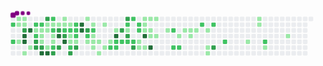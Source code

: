 # <svg viewBox="-16 -32 880 192" width="880" height="192" xmlns="http://www.w3.org/2000/svg"><desc>Generated with https://github.com/Platane/snk</desc><style>@keyframes c0{61.21%{fill:var(--c2)}61.23%,to{fill:var(--ce)}}@keyframes c1{60.66%{fill:var(--c2)}60.68%,to{fill:var(--ce)}}@keyframes c2{.36%{fill:var(--c1)}.38%,to{fill:var(--ce)}}@keyframes c3{.92%{fill:var(--c1)}.94%,to{fill:var(--ce)}}@keyframes c4{1.47%{fill:var(--c1)}1.49%,to{fill:var(--ce)}}@keyframes c5{.55%{fill:var(--c1)}.57%,to{fill:var(--ce)}}@keyframes c6{.73%{fill:var(--c1)}.75%,to{fill:var(--ce)}}@keyframes c7{84.03%{fill:var(--c3)}84.05%,to{fill:var(--ce)}}@keyframes c8{98.32%{fill:var(--c4)}98.34%,to{fill:var(--ce)}}@keyframes c9{98.13%{fill:var(--c4)}98.15%,to{fill:var(--ce)}}@keyframes ca{2.4%{fill:var(--c1)}2.42%,to{fill:var(--ce)}}@keyframes cb{98.69%{fill:var(--c4)}98.71%,to{fill:var(--ce)}}@keyframes cc{2.03%{fill:var(--c1)}2.05%,to{fill:var(--ce)}}@keyframes cd{44.89%{fill:var(--c2)}44.91%,to{fill:var(--ce)}}@keyframes ce{44.7%{fill:var(--c1)}44.72%,to{fill:var(--ce)}}@keyframes cf{59.36%{fill:var(--c2)}59.38%,to{fill:var(--ce)}}@keyframes cg{85.89%{fill:var(--c3)}85.91%,to{fill:var(--ce)}}@keyframes ch{85.33%{fill:var(--c3)}85.35%,to{fill:var(--ce)}}@keyframes ci{58.8%{fill:var(--c2)}58.82%,to{fill:var(--ce)}}@keyframes cj{10.38%{fill:var(--c1)}10.4%,to{fill:var(--ce)}}@keyframes ck{10.57%{fill:var(--c1)}10.59%,to{fill:var(--ce)}}@keyframes cl{11.49%{fill:var(--c1)}11.51%,to{fill:var(--ce)}}@keyframes cm{85.52%{fill:var(--c3)}85.54%,to{fill:var(--ce)}}@keyframes cn{97.21%{fill:var(--c4)}97.23%,to{fill:var(--ce)}}@keyframes co{82.92%{fill:var(--c3)}82.94%,to{fill:var(--ce)}}@keyframes cp{10.01%{fill:var(--c1)}10.03%,to{fill:var(--ce)}}@keyframes cq{10.19%{fill:var(--c1)}10.21%,to{fill:var(--ce)}}@keyframes cr{43.4%{fill:var(--c1)}43.42%,to{fill:var(--ce)}}@keyframes cs{97.02%{fill:var(--c4)}97.04%,to{fill:var(--ce)}}@keyframes ct{57.87%{fill:var(--c2)}57.89%,to{fill:var(--ce)}}@keyframes cu{9.82%{fill:var(--c1)}9.84%,to{fill:var(--ce)}}@keyframes cv{58.25%{fill:var(--c2)}58.27%,to{fill:var(--ce)}}@keyframes cw{10.94%{fill:var(--c1)}10.96%,to{fill:var(--ce)}}@keyframes cx{11.12%{fill:var(--c1)}11.14%,to{fill:var(--ce)}}@keyframes cy{43.59%{fill:var(--c2)}43.61%,to{fill:var(--ce)}}@keyframes cz{87.19%{fill:var(--c3)}87.21%,to{fill:var(--ce)}}@keyframes c10{9.64%{fill:var(--c1)}9.66%,to{fill:var(--ce)}}@keyframes c11{82.18%{fill:var(--c3)}82.2%,to{fill:var(--ce)}}@keyframes c12{89.41%{fill:var(--c4)}89.43%,to{fill:var(--ce)}}@keyframes c13{86.82%{fill:var(--c3)}86.84%,to{fill:var(--ce)}}@keyframes c14{8.52%{fill:var(--c1)}8.54%,to{fill:var(--ce)}}@keyframes c15{8.71%{fill:var(--c1)}8.73%,to{fill:var(--ce)}}@keyframes c16{57.13%{fill:var(--c2)}57.15%,to{fill:var(--ce)}}@keyframes c17{81.81%{fill:var(--c3)}81.83%,to{fill:var(--ce)}}@keyframes c18{89.04%{fill:var(--c4)}89.06%,to{fill:var(--ce)}}@keyframes c19{8.9%{fill:var(--c1)}8.92%,to{fill:var(--ce)}}@keyframes c1a{56.95%{fill:var(--c2)}56.97%,to{fill:var(--ce)}}@keyframes c1b{38.95%{fill:var(--c1)}38.97%,to{fill:var(--ce)}}@keyframes c1c{38.77%{fill:var(--c1)}38.79%,to{fill:var(--ce)}}@keyframes c1d{63.81%{fill:var(--c2)}63.83%,to{fill:var(--ce)}}@keyframes c1e{88.49%{fill:var(--c3)}88.51%,to{fill:var(--ce)}}@keyframes c1f{56.58%{fill:var(--c2)}56.6%,to{fill:var(--ce)}}@keyframes c1g{56.39%{fill:var(--c2)}56.41%,to{fill:var(--ce)}}@keyframes c1h{39.14%{fill:var(--c2)}39.16%,to{fill:var(--ce)}}@keyframes c1i{38.58%{fill:var(--c1)}38.6%,to{fill:var(--ce)}}@keyframes c1j{88.12%{fill:var(--c3)}88.14%,to{fill:var(--ce)}}@keyframes c1k{90.53%{fill:var(--c4)}90.55%,to{fill:var(--ce)}}@keyframes c1l{90.34%{fill:var(--c4)}90.36%,to{fill:var(--ce)}}@keyframes c1m{7.78%{fill:var(--c1)}7.8%,to{fill:var(--ce)}}@keyframes c1n{80.88%{fill:var(--c3)}80.9%,to{fill:var(--ce)}}@keyframes c1o{55.83%{fill:var(--c2)}55.85%,to{fill:var(--ce)}}@keyframes c1p{15.95%{fill:var(--c1)}15.97%,to{fill:var(--ce)}}@keyframes c1q{7.41%{fill:var(--c1)}7.43%,to{fill:var(--ce)}}@keyframes c1r{55.46%{fill:var(--c2)}55.48%,to{fill:var(--ce)}}@keyframes c1s{14.83%{fill:var(--c1)}14.85%,to{fill:var(--ce)}}@keyframes c1t{15.02%{fill:var(--c1)}15.04%,to{fill:var(--ce)}}@keyframes c1u{15.57%{fill:var(--c1)}15.59%,to{fill:var(--ce)}}@keyframes c1v{15.2%{fill:var(--c1)}15.22%,to{fill:var(--ce)}}@keyframes c1w{5.18%{fill:var(--c1)}5.2%,to{fill:var(--ce)}}@keyframes c1x{7.04%{fill:var(--c1)}7.06%,to{fill:var(--ce)}}@keyframes c1y{5.56%{fill:var(--c1)}5.58%,to{fill:var(--ce)}}@keyframes c1z{5.93%{fill:var(--c1)}5.95%,to{fill:var(--ce)}}@keyframes c20{54.35%{fill:var(--c2)}54.37%,to{fill:var(--ce)}}@keyframes c21{6.48%{fill:var(--c1)}6.5%,to{fill:var(--ce)}}@keyframes c22{92.01%{fill:var(--c4)}92.03%,to{fill:var(--ce)}}@keyframes c23{53.98%{fill:var(--c2)}54%,to{fill:var(--ce)}}@keyframes c24{54.16%{fill:var(--c2)}54.18%,to{fill:var(--ce)}}@keyframes c25{78.65%{fill:var(--c3)}78.67%,to{fill:var(--ce)}}@keyframes c26{53.79%{fill:var(--c2)}53.81%,to{fill:var(--ce)}}@keyframes c27{79.21%{fill:var(--c3)}79.23%,to{fill:var(--ce)}}@keyframes c28{51.2%{fill:var(--c2)}51.22%,to{fill:var(--ce)}}@keyframes c29{51.01%{fill:var(--c1)}51.03%,to{fill:var(--ce)}}@keyframes c2a{78.28%{fill:var(--c3)}78.3%,to{fill:var(--ce)}}@keyframes c2b{53.61%{fill:var(--c2)}53.63%,to{fill:var(--ce)}}@keyframes c2c{52.31%{fill:var(--c2)}52.33%,to{fill:var(--ce)}}@keyframes c2d{53.42%{fill:var(--c2)}53.44%,to{fill:var(--ce)}}@keyframes c2e{77.73%{fill:var(--c3)}77.75%,to{fill:var(--ce)}}@keyframes c2f{51.57%{fill:var(--c2)}51.59%,to{fill:var(--ce)}}@keyframes c2g{51.75%{fill:var(--c2)}51.77%,to{fill:var(--ce)}}@keyframes c2h{18.73%{fill:var(--c1)}18.75%,to{fill:var(--ce)}}@keyframes c2i{18.17%{fill:var(--c1)}18.19%,to{fill:var(--ce)}}@keyframes c2j{20.77%{fill:var(--c1)}20.79%,to{fill:var(--ce)}}@keyframes c2k{20.58%{fill:var(--c1)}20.6%,to{fill:var(--ce)}}@keyframes c2l{20.4%{fill:var(--c1)}20.42%,to{fill:var(--ce)}}@keyframes c2m{92.94%{fill:var(--c4)}92.96%,to{fill:var(--ce)}}@keyframes c2n{18.36%{fill:var(--c1)}18.38%,to{fill:var(--ce)}}@keyframes c2o{20.95%{fill:var(--c1)}20.97%,to{fill:var(--ce)}}@keyframes c2p{20.21%{fill:var(--c1)}20.23%,to{fill:var(--ce)}}@keyframes c2q{19.66%{fill:var(--c1)}19.68%,to{fill:var(--ce)}}@keyframes c2r{93.5%{fill:var(--c4)}93.52%,to{fill:var(--ce)}}@keyframes c2s{21.14%{fill:var(--c1)}21.16%,to{fill:var(--ce)}}@keyframes c2t{19.84%{fill:var(--c1)}19.86%,to{fill:var(--ce)}}@keyframes c2u{21.88%{fill:var(--c1)}21.9%,to{fill:var(--ce)}}@keyframes c2v{69.19%{fill:var(--c2)}69.21%,to{fill:var(--ce)}}@keyframes c2w{68.26%{fill:var(--c2)}68.28%,to{fill:var(--ce)}}@keyframes c2x{22.44%{fill:var(--c1)}22.46%,to{fill:var(--ce)}}@keyframes c2y{68.45%{fill:var(--c2)}68.47%,to{fill:var(--ce)}}@keyframes c2z{25.78%{fill:var(--c1)}25.8%,to{fill:var(--ce)}}@keyframes c30{23%{fill:var(--c1)}23.02%,to{fill:var(--ce)}}@keyframes c31{22.81%{fill:var(--c1)}22.83%,to{fill:var(--ce)}}@keyframes c32{23.18%{fill:var(--c1)}23.2%,to{fill:var(--ce)}}@keyframes c33{70.31%{fill:var(--c2)}70.33%,to{fill:var(--ce)}}@keyframes c34{23.55%{fill:var(--c1)}23.57%,to{fill:var(--ce)}}@keyframes c35{24.11%{fill:var(--c1)}24.13%,to{fill:var(--ce)}}@keyframes c36{24.29%{fill:var(--c1)}24.31%,to{fill:var(--ce)}}@keyframes c37{70.68%{fill:var(--c2)}70.7%,to{fill:var(--ce)}}@keyframes c38{74.76%{fill:var(--c3)}74.78%,to{fill:var(--ce)}}@keyframes c39{71.6%{fill:var(--c2)}71.62%,to{fill:var(--ce)}}@keyframes c3a{28.19%{fill:var(--c1)}28.21%,to{fill:var(--ce)}}@keyframes c3b{31.53%{fill:var(--c1)}31.55%,to{fill:var(--ce)}}@keyframes c3c{31.34%{fill:var(--c1)}31.36%,to{fill:var(--ce)}}@keyframes c3d{72.9%{fill:var(--c2)}72.92%,to{fill:var(--ce)}}@keyframes c3e{28.93%{fill:var(--c1)}28.95%,to{fill:var(--ce)}}@keyframes c3f{30.05%{fill:var(--c1)}30.07%,to{fill:var(--ce)}}@keyframes u0{.36%{transform:scale(0,1)}.38%,.55%{transform:scale(.02,1)}.57%,.73%{transform:scale(.03,1)}.75%,.92%{transform:scale(.05,1)}.94%,1.47%{transform:scale(.07,1)}1.49%,2.03%{transform:scale(.08,1)}2.05%,2.4%{transform:scale(.1,1)}2.42%,5.18%{transform:scale(.12,1)}5.2%,5.56%{transform:scale(.14,1)}5.58%,5.93%{transform:scale(.15,1)}5.95%,6.48%{transform:scale(.17,1)}6.5%,7.04%{transform:scale(.19,1)}7.06%,7.41%{transform:scale(.2,1)}7.43%,7.78%{transform:scale(.22,1)}7.8%,8.52%{transform:scale(.24,1)}8.54%,8.71%{transform:scale(.25,1)}8.73%,8.9%{transform:scale(.27,1)}8.92%,9.64%{transform:scale(.29,1)}9.66%,9.82%{transform:scale(.31,1)}10.01%,9.84%{transform:scale(.32,1)}10.03%,10.19%{transform:scale(.34,1)}10.21%,10.38%{transform:scale(.36,1)}10.4%,10.57%{transform:scale(.37,1)}10.59%,10.94%{transform:scale(.39,1)}10.96%,11.12%{transform:scale(.41,1)}11.14%,11.49%{transform:scale(.42,1)}11.51%,14.83%{transform:scale(.44,1)}14.85%,15.02%{transform:scale(.46,1)}15.04%,15.2%{transform:scale(.47,1)}15.22%,15.57%{transform:scale(.49,1)}15.59%,15.95%{transform:scale(.51,1)}15.97%,18.17%{transform:scale(.53,1)}18.19%,18.36%{transform:scale(.54,1)}18.38%,18.73%{transform:scale(.56,1)}18.75%,19.66%{transform:scale(.58,1)}19.68%,19.84%{transform:scale(.59,1)}19.86%,20.21%{transform:scale(.61,1)}20.23%,20.4%{transform:scale(.63,1)}20.42%,20.58%{transform:scale(.64,1)}20.6%,20.77%{transform:scale(.66,1)}20.79%,20.95%{transform:scale(.68,1)}20.97%,21.14%{transform:scale(.69,1)}21.16%,21.88%{transform:scale(.71,1)}21.9%,22.44%{transform:scale(.73,1)}22.46%,22.81%{transform:scale(.75,1)}22.83%,23%{transform:scale(.76,1)}23.02%,23.18%{transform:scale(.78,1)}23.2%,23.55%{transform:scale(.8,1)}23.57%,24.11%{transform:scale(.81,1)}24.13%,24.29%{transform:scale(.83,1)}24.31%,25.78%{transform:scale(.85,1)}25.8%,28.19%{transform:scale(.86,1)}28.21%,28.93%{transform:scale(.88,1)}28.95%,30.05%{transform:scale(.9,1)}30.07%,31.34%{transform:scale(.92,1)}31.36%,31.53%{transform:scale(.93,1)}31.55%,38.58%{transform:scale(.95,1)}38.6%,38.77%{transform:scale(.97,1)}38.79%,38.95%{transform:scale(.98,1)}38.97%,to{transform:scale(1,1)}}@keyframes u1{39.14%{transform:scale(0,1)}39.16%,to{transform:scale(1,1)}}@keyframes u2{43.4%{transform:scale(0,1)}43.42%,to{transform:scale(1,1)}}@keyframes u3{43.59%{transform:scale(0,1)}43.61%,to{transform:scale(1,1)}}@keyframes u4{44.7%{transform:scale(0,1)}44.72%,to{transform:scale(1,1)}}@keyframes u5{44.89%{transform:scale(0,1)}44.91%,to{transform:scale(1,1)}}@keyframes u6{51.01%{transform:scale(0,1)}51.03%,to{transform:scale(1,1)}}@keyframes u7{51.2%{transform:scale(0,1)}51.22%,51.57%{transform:scale(.03,1)}51.59%,51.75%{transform:scale(.07,1)}51.77%,52.31%{transform:scale(.1,1)}52.33%,53.42%{transform:scale(.13,1)}53.44%,53.61%{transform:scale(.17,1)}53.63%,53.79%{transform:scale(.2,1)}53.81%,53.98%{transform:scale(.23,1)}54%,54.16%{transform:scale(.27,1)}54.18%,54.35%{transform:scale(.3,1)}54.37%,55.46%{transform:scale(.33,1)}55.48%,55.83%{transform:scale(.37,1)}55.85%,56.39%{transform:scale(.4,1)}56.41%,56.58%{transform:scale(.43,1)}56.6%,56.95%{transform:scale(.47,1)}56.97%,57.13%{transform:scale(.5,1)}57.15%,57.87%{transform:scale(.53,1)}57.89%,58.25%{transform:scale(.57,1)}58.27%,58.8%{transform:scale(.6,1)}58.82%,59.36%{transform:scale(.63,1)}59.38%,60.66%{transform:scale(.67,1)}60.68%,61.21%{transform:scale(.7,1)}61.23%,63.81%{transform:scale(.73,1)}63.83%,68.26%{transform:scale(.77,1)}68.28%,68.45%{transform:scale(.8,1)}68.47%,69.19%{transform:scale(.83,1)}69.21%,70.31%{transform:scale(.87,1)}70.33%,70.68%{transform:scale(.9,1)}70.7%,71.6%{transform:scale(.93,1)}71.62%,72.9%{transform:scale(.97,1)}72.92%,to{transform:scale(1,1)}}@keyframes u8{74.76%{transform:scale(0,1)}74.78%,77.73%{transform:scale(.06,1)}77.75%,78.28%{transform:scale(.12,1)}78.3%,78.65%{transform:scale(.18,1)}78.67%,79.21%{transform:scale(.24,1)}79.23%,80.88%{transform:scale(.29,1)}80.9%,81.81%{transform:scale(.35,1)}81.83%,82.18%{transform:scale(.41,1)}82.2%,82.92%{transform:scale(.47,1)}82.94%,84.03%{transform:scale(.53,1)}84.05%,85.33%{transform:scale(.59,1)}85.35%,85.52%{transform:scale(.65,1)}85.54%,85.89%{transform:scale(.71,1)}85.91%,86.82%{transform:scale(.76,1)}86.84%,87.19%{transform:scale(.82,1)}87.21%,88.12%{transform:scale(.88,1)}88.14%,88.49%{transform:scale(.94,1)}88.51%,to{transform:scale(1,1)}}@keyframes u9{89.04%{transform:scale(0,1)}89.06%,89.41%{transform:scale(.08,1)}89.43%,90.34%{transform:scale(.17,1)}90.36%,90.53%{transform:scale(.25,1)}90.55%,92.01%{transform:scale(.33,1)}92.03%,92.94%{transform:scale(.42,1)}92.96%,93.5%{transform:scale(.5,1)}93.52%,97.02%{transform:scale(.58,1)}97.04%,97.21%{transform:scale(.67,1)}97.23%,98.13%{transform:scale(.75,1)}98.15%,98.32%{transform:scale(.83,1)}98.34%,98.69%{transform:scale(.92,1)}98.71%,to{transform:scale(1,1)}}@keyframes s0{0%,99.81%{transform:translate(0,-16px)}.19%{transform:translate(0,0)}.56%,83.67%{transform:translate(32px,0)}.74%{transform:translate(32px,16px)}.93%{transform:translate(16px,16px)}1.67%,60.3%,84.79%{transform:translate(16px,80px)}2.04%,59.93%{transform:translate(48px,80px)}2.23%{transform:translate(48px,96px)}2.41%{transform:translate(32px,96px)}2.6%{transform:translate(32px,112px)}5.01%{transform:translate(240px,112px)}5.19%{transform:translate(240px,96px)}16.88%,48.79%,5.38%{transform:translate(256px,96px)}5.75%{transform:translate(256px,64px)}37.48%,5.94%{transform:translate(272px,64px)}37.11%,54.92%,6.31%{transform:translate(272px,32px)}36.92%,6.49%{transform:translate(288px,32px)}36.73%,6.68%,91.65%{transform:translate(288px,16px)}40.82%,7.42%{transform:translate(224px,16px)}41%,7.61%{transform:translate(224px,0)}57.51%,8.53%{transform:translate(144px,0)}8.72%{transform:translate(144px,16px)}12.99%,41.93%,56.77%,63.08%,8.91%{transform:translate(160px,16px)}13.17%,41.74%,9.09%{transform:translate(160px,0)}46.2%,82.56%,9.46%{transform:translate(128px,0)}9.65%{transform:translate(128px,16px)}10.02%,12.24%,42.67%,58.63%{transform:translate(96px,16px)}10.2%,58.44%{transform:translate(96px,32px)}10.39%,44.53%{transform:translate(80px,32px)}10.58%,11.69%{transform:translate(80px,48px)}10.95%{transform:translate(112px,48px)}11.13%,43.78%{transform:translate(112px,64px)}11.5%,44.16%,85.71%,97.59%{transform:translate(80px,64px)}11.87%{transform:translate(96px,48px)}14.1%{transform:translate(240px,0)}14.66%{transform:translate(240px,48px)}14.84%,55.66%{transform:translate(224px,48px)}15.03%,15.77%{transform:translate(224px,64px)}15.21%,40.07%{transform:translate(240px,64px)}15.4%{transform:translate(240px,80px)}15.58%{transform:translate(224px,80px)}15.96%{transform:translate(208px,64px)}16.14%{transform:translate(208px,80px)}16.7%{transform:translate(256px,80px)}18%,49.91%{transform:translate(352px,96px)}18.18%,18.92%{transform:translate(352px,80px)}18.37%,19.11%{transform:translate(368px,80px)}18.55%,19.29%{transform:translate(368px,64px)}18.74%{transform:translate(352px,64px)}19.48%{transform:translate(384px,64px)}19.67%,93.14%{transform:translate(384px,48px)}19.85%{transform:translate(400px,48px)}20.04%{transform:translate(400px,32px)}20.41%{transform:translate(368px,32px)}20.78%{transform:translate(368px,0)}21.52%{transform:translate(432px,0)}22.08%{transform:translate(432px,48px)}22.82%{transform:translate(496px,48px)}23.01%{transform:translate(496px,32px)}23.56%{transform:translate(544px,32px)}24.3%{transform:translate(544px,96px)}24.49%{transform:translate(528px,96px)}25.23%{transform:translate(528px,32px)}25.79%{transform:translate(480px,32px)}25.97%{transform:translate(480px,48px)}28.01%{transform:translate(656px,48px)}28.2%{transform:translate(656px,64px)}28.57%{transform:translate(688px,64px)}28.76%{transform:translate(688px,80px)}29.68%{transform:translate(768px,80px)}30.43%{transform:translate(768px,16px)}31.35%{transform:translate(688px,16px)}31.54%{transform:translate(688px,0)}35.44%,52.5%{transform:translate(352px,0)}35.62%{transform:translate(352px,-16px)}36.18%{transform:translate(304px,-16px)}36.55%,78.85%{transform:translate(304px,16px)}38.78%,88.87%{transform:translate(160px,64px)}38.96%{transform:translate(160px,48px)}39.15%,56.22%{transform:translate(176px,48px)}39.33%{transform:translate(176px,64px)}40.63%,47.68%{transform:translate(240px,16px)}43.41%,96.85%{transform:translate(96px,80px)}43.6%,87.38%{transform:translate(112px,80px)}44.71%{transform:translate(64px,32px)}45.08%{transform:translate(64px,0)}45.27%{transform:translate(80px,0)}45.45%{transform:translate(80px,-16px)}46.01%{transform:translate(128px,-16px)}47.12%,80.52%{transform:translate(208px,0)}47.31%{transform:translate(208px,16px)}47.87%{transform:translate(240px,32px)}48.05%{transform:translate(256px,32px)}50.46%{transform:translate(352px,48px)}50.65%{transform:translate(336px,48px)}50.83%,51.95%{transform:translate(336px,32px)}51.02%,78.48%{transform:translate(320px,32px)}51.21%,79.04%{transform:translate(320px,16px)}51.58%,52.69%{transform:translate(352px,16px)}51.76%{transform:translate(352px,32px)}52.32%{transform:translate(336px,0)}52.88%{transform:translate(336px,16px)}53.43%,77.55%{transform:translate(336px,64px)}53.99%{transform:translate(288px,64px)}54.17%{transform:translate(288px,80px)}54.36%{transform:translate(272px,80px)}55.47%{transform:translate(224px,32px)}56.59%{transform:translate(176px,16px)}56.96%{transform:translate(160px,32px)}57.14%,82%{transform:translate(144px,32px)}57.88%{transform:translate(112px,0)}58.26%{transform:translate(112px,32px)}59%{transform:translate(64px,16px)}59.37%{transform:translate(64px,48px)}59.55%,98.52%{transform:translate(48px,48px)}60.48%{transform:translate(16px,64px)}60.67%{transform:translate(0,64px)}61.22%{transform:translate(0,16px)}63.82%{transform:translate(160px,80px)}64.01%{transform:translate(144px,80px)}64.38%{transform:translate(144px,112px)}67.9%{transform:translate(448px,112px)}68.27%{transform:translate(448px,80px)}68.46%{transform:translate(464px,80px)}69.02%{transform:translate(464px,32px)}69.2%{transform:translate(448px,32px)}69.39%{transform:translate(448px,16px)}71.06%{transform:translate(592px,16px)}71.61%{transform:translate(592px,64px)}72.91%{transform:translate(704px,64px)}73.1%{transform:translate(704px,80px)}74.77%{transform:translate(560px,80px)}74.95%{transform:translate(560px,64px)}77.74%{transform:translate(336px,80px)}77.92%{transform:translate(320px,80px)}78.66%{transform:translate(304px,32px)}79.22%{transform:translate(320px,0)}81.08%{transform:translate(208px,48px)}81.82%,89.24%{transform:translate(144px,48px)}82.19%,89.61%{transform:translate(128px,32px)}84.04%{transform:translate(32px,32px)}84.23%{transform:translate(16px,32px)}85.53%{transform:translate(80px,80px)}85.9%{transform:translate(64px,64px)}86.09%{transform:translate(64px,80px)}86.83%{transform:translate(128px,80px)}87.01%{transform:translate(128px,96px)}87.2%{transform:translate(112px,96px)}88.13%{transform:translate(176px,80px)}88.31%{transform:translate(176px,96px)}88.5%{transform:translate(160px,96px)}89.05%{transform:translate(144px,64px)}89.42%{transform:translate(128px,48px)}90.35%{transform:translate(192px,32px)}90.54%{transform:translate(192px,16px)}92.02%{transform:translate(288px,48px)}93.51%{transform:translate(384px,80px)}97.03%{transform:translate(96px,96px)}97.22%{transform:translate(80px,96px)}98.14%{transform:translate(32px,64px)}98.33%{transform:translate(32px,48px)}99.26%{transform:translate(48px,-16px)}}@keyframes s1{0%,99.81%{transform:translate(16px,-16px)}.19%{transform:translate(0,-16px)}.37%{transform:translate(0,0)}.74%,83.86%{transform:translate(32px,0)}.93%{transform:translate(32px,16px)}1.11%{transform:translate(16px,16px)}1.86%,60.48%,84.97%{transform:translate(16px,80px)}2.23%,60.11%{transform:translate(48px,80px)}2.41%{transform:translate(48px,96px)}2.6%{transform:translate(32px,96px)}2.78%{transform:translate(32px,112px)}5.19%{transform:translate(240px,112px)}5.38%{transform:translate(240px,96px)}17.07%,48.98%,5.57%{transform:translate(256px,96px)}5.94%{transform:translate(256px,64px)}37.66%,6.12%{transform:translate(272px,64px)}37.29%,55.1%,6.49%{transform:translate(272px,32px)}37.11%,6.68%{transform:translate(288px,32px)}36.92%,6.86%,91.84%{transform:translate(288px,16px)}41%,7.61%{transform:translate(224px,16px)}41.19%,7.79%{transform:translate(224px,0)}57.7%,8.72%{transform:translate(144px,0)}8.91%{transform:translate(144px,16px)}13.17%,42.12%,56.96%,63.27%,9.09%{transform:translate(160px,16px)}13.36%,41.93%,9.28%{transform:translate(160px,0)}46.38%,82.75%,9.65%{transform:translate(128px,0)}9.83%{transform:translate(128px,16px)}10.2%,12.43%,42.86%,58.81%{transform:translate(96px,16px)}10.39%,58.63%{transform:translate(96px,32px)}10.58%,44.71%{transform:translate(80px,32px)}10.76%,11.87%{transform:translate(80px,48px)}11.13%{transform:translate(112px,48px)}11.32%,43.97%{transform:translate(112px,64px)}11.69%,44.34%,85.9%,97.77%{transform:translate(80px,64px)}12.06%{transform:translate(96px,48px)}14.29%{transform:translate(240px,0)}14.84%{transform:translate(240px,48px)}15.03%,55.84%{transform:translate(224px,48px)}15.21%,15.96%{transform:translate(224px,64px)}15.4%,40.26%{transform:translate(240px,64px)}15.58%{transform:translate(240px,80px)}15.77%{transform:translate(224px,80px)}16.14%{transform:translate(208px,64px)}16.33%{transform:translate(208px,80px)}16.88%{transform:translate(256px,80px)}18.18%,50.09%{transform:translate(352px,96px)}18.37%,19.11%{transform:translate(352px,80px)}18.55%,19.29%{transform:translate(368px,80px)}18.74%,19.48%{transform:translate(368px,64px)}18.92%{transform:translate(352px,64px)}19.67%{transform:translate(384px,64px)}19.85%,93.32%{transform:translate(384px,48px)}20.04%{transform:translate(400px,48px)}20.22%{transform:translate(400px,32px)}20.59%{transform:translate(368px,32px)}20.96%{transform:translate(368px,0)}21.71%{transform:translate(432px,0)}22.26%{transform:translate(432px,48px)}23.01%{transform:translate(496px,48px)}23.19%{transform:translate(496px,32px)}23.75%{transform:translate(544px,32px)}24.49%{transform:translate(544px,96px)}24.68%{transform:translate(528px,96px)}25.42%{transform:translate(528px,32px)}25.97%{transform:translate(480px,32px)}26.16%{transform:translate(480px,48px)}28.2%{transform:translate(656px,48px)}28.39%{transform:translate(656px,64px)}28.76%{transform:translate(688px,64px)}28.94%{transform:translate(688px,80px)}29.87%{transform:translate(768px,80px)}30.61%{transform:translate(768px,16px)}31.54%{transform:translate(688px,16px)}31.73%{transform:translate(688px,0)}35.62%,52.69%{transform:translate(352px,0)}35.81%{transform:translate(352px,-16px)}36.36%{transform:translate(304px,-16px)}36.73%,79.04%{transform:translate(304px,16px)}38.96%,89.05%{transform:translate(160px,64px)}39.15%{transform:translate(160px,48px)}39.33%,56.4%{transform:translate(176px,48px)}39.52%{transform:translate(176px,64px)}40.82%,47.87%{transform:translate(240px,16px)}43.6%,97.03%{transform:translate(96px,80px)}43.78%,87.57%{transform:translate(112px,80px)}44.9%{transform:translate(64px,32px)}45.27%{transform:translate(64px,0)}45.45%{transform:translate(80px,0)}45.64%{transform:translate(80px,-16px)}46.2%{transform:translate(128px,-16px)}47.31%,80.71%{transform:translate(208px,0)}47.5%{transform:translate(208px,16px)}48.05%{transform:translate(240px,32px)}48.24%{transform:translate(256px,32px)}50.65%{transform:translate(352px,48px)}50.83%{transform:translate(336px,48px)}51.02%,52.13%{transform:translate(336px,32px)}51.21%,78.66%{transform:translate(320px,32px)}51.39%,79.22%{transform:translate(320px,16px)}51.76%,52.88%{transform:translate(352px,16px)}51.95%{transform:translate(352px,32px)}52.5%{transform:translate(336px,0)}53.06%{transform:translate(336px,16px)}53.62%,77.74%{transform:translate(336px,64px)}54.17%{transform:translate(288px,64px)}54.36%{transform:translate(288px,80px)}54.55%{transform:translate(272px,80px)}55.66%{transform:translate(224px,32px)}56.77%{transform:translate(176px,16px)}57.14%{transform:translate(160px,32px)}57.33%,82.19%{transform:translate(144px,32px)}58.07%{transform:translate(112px,0)}58.44%{transform:translate(112px,32px)}59.18%{transform:translate(64px,16px)}59.55%{transform:translate(64px,48px)}59.74%,98.7%{transform:translate(48px,48px)}60.67%{transform:translate(16px,64px)}60.85%{transform:translate(0,64px)}61.41%{transform:translate(0,16px)}64.01%{transform:translate(160px,80px)}64.19%{transform:translate(144px,80px)}64.56%{transform:translate(144px,112px)}68.09%{transform:translate(448px,112px)}68.46%{transform:translate(448px,80px)}68.65%{transform:translate(464px,80px)}69.2%{transform:translate(464px,32px)}69.39%{transform:translate(448px,32px)}69.57%{transform:translate(448px,16px)}71.24%{transform:translate(592px,16px)}71.8%{transform:translate(592px,64px)}73.1%{transform:translate(704px,64px)}73.28%{transform:translate(704px,80px)}74.95%{transform:translate(560px,80px)}75.14%{transform:translate(560px,64px)}77.92%{transform:translate(336px,80px)}78.11%{transform:translate(320px,80px)}78.85%{transform:translate(304px,32px)}79.41%{transform:translate(320px,0)}81.26%{transform:translate(208px,48px)}82%,89.42%{transform:translate(144px,48px)}82.37%,89.8%{transform:translate(128px,32px)}84.23%{transform:translate(32px,32px)}84.42%{transform:translate(16px,32px)}85.71%{transform:translate(80px,80px)}86.09%{transform:translate(64px,64px)}86.27%{transform:translate(64px,80px)}87.01%{transform:translate(128px,80px)}87.2%{transform:translate(128px,96px)}87.38%{transform:translate(112px,96px)}88.31%{transform:translate(176px,80px)}88.5%{transform:translate(176px,96px)}88.68%{transform:translate(160px,96px)}89.24%{transform:translate(144px,64px)}89.61%{transform:translate(128px,48px)}90.54%{transform:translate(192px,32px)}90.72%{transform:translate(192px,16px)}92.21%{transform:translate(288px,48px)}93.69%{transform:translate(384px,80px)}97.22%{transform:translate(96px,96px)}97.4%{transform:translate(80px,96px)}98.33%{transform:translate(32px,64px)}98.52%{transform:translate(32px,48px)}99.44%{transform:translate(48px,-16px)}}@keyframes s2{0%,99.81%{transform:translate(32px,-16px)}.37%{transform:translate(0,-16px)}.56%{transform:translate(0,0)}.93%,84.04%{transform:translate(32px,0)}1.11%{transform:translate(32px,16px)}1.3%{transform:translate(16px,16px)}2.04%,60.67%,85.16%{transform:translate(16px,80px)}2.41%,60.3%{transform:translate(48px,80px)}2.6%{transform:translate(48px,96px)}2.78%{transform:translate(32px,96px)}2.97%{transform:translate(32px,112px)}5.38%{transform:translate(240px,112px)}5.57%{transform:translate(240px,96px)}17.25%,49.17%,5.75%{transform:translate(256px,96px)}6.12%{transform:translate(256px,64px)}37.85%,6.31%{transform:translate(272px,64px)}37.48%,55.29%,6.68%{transform:translate(272px,32px)}37.29%,6.86%{transform:translate(288px,32px)}37.11%,7.05%,92.02%{transform:translate(288px,16px)}41.19%,7.79%{transform:translate(224px,16px)}41.37%,7.98%{transform:translate(224px,0)}57.88%,8.91%{transform:translate(144px,0)}9.09%{transform:translate(144px,16px)}13.36%,42.3%,57.14%,63.45%,9.28%{transform:translate(160px,16px)}13.54%,42.12%,9.46%{transform:translate(160px,0)}46.57%,82.93%,9.83%{transform:translate(128px,0)}10.02%{transform:translate(128px,16px)}10.39%,12.62%,43.04%,59%{transform:translate(96px,16px)}10.58%,58.81%{transform:translate(96px,32px)}10.76%,44.9%{transform:translate(80px,32px)}10.95%,12.06%{transform:translate(80px,48px)}11.32%{transform:translate(112px,48px)}11.5%,44.16%{transform:translate(112px,64px)}11.87%,44.53%,86.09%,97.96%{transform:translate(80px,64px)}12.24%{transform:translate(96px,48px)}14.47%{transform:translate(240px,0)}15.03%{transform:translate(240px,48px)}15.21%,56.03%{transform:translate(224px,48px)}15.4%,16.14%{transform:translate(224px,64px)}15.58%,40.45%{transform:translate(240px,64px)}15.77%{transform:translate(240px,80px)}15.96%{transform:translate(224px,80px)}16.33%{transform:translate(208px,64px)}16.51%{transform:translate(208px,80px)}17.07%{transform:translate(256px,80px)}18.37%,50.28%{transform:translate(352px,96px)}18.55%,19.29%{transform:translate(352px,80px)}18.74%,19.48%{transform:translate(368px,80px)}18.92%,19.67%{transform:translate(368px,64px)}19.11%{transform:translate(352px,64px)}19.85%{transform:translate(384px,64px)}20.04%,93.51%{transform:translate(384px,48px)}20.22%{transform:translate(400px,48px)}20.41%{transform:translate(400px,32px)}20.78%{transform:translate(368px,32px)}21.15%{transform:translate(368px,0)}21.89%{transform:translate(432px,0)}22.45%{transform:translate(432px,48px)}23.19%{transform:translate(496px,48px)}23.38%{transform:translate(496px,32px)}23.93%{transform:translate(544px,32px)}24.68%{transform:translate(544px,96px)}24.86%{transform:translate(528px,96px)}25.6%{transform:translate(528px,32px)}26.16%{transform:translate(480px,32px)}26.35%{transform:translate(480px,48px)}28.39%{transform:translate(656px,48px)}28.57%{transform:translate(656px,64px)}28.94%{transform:translate(688px,64px)}29.13%{transform:translate(688px,80px)}30.06%{transform:translate(768px,80px)}30.8%{transform:translate(768px,16px)}31.73%{transform:translate(688px,16px)}31.91%{transform:translate(688px,0)}35.81%,52.88%{transform:translate(352px,0)}35.99%{transform:translate(352px,-16px)}36.55%{transform:translate(304px,-16px)}36.92%,79.22%{transform:translate(304px,16px)}39.15%,89.24%{transform:translate(160px,64px)}39.33%{transform:translate(160px,48px)}39.52%,56.59%{transform:translate(176px,48px)}39.7%{transform:translate(176px,64px)}41%,48.05%{transform:translate(240px,16px)}43.78%,97.22%{transform:translate(96px,80px)}43.97%,87.76%{transform:translate(112px,80px)}45.08%{transform:translate(64px,32px)}45.45%{transform:translate(64px,0)}45.64%{transform:translate(80px,0)}45.83%{transform:translate(80px,-16px)}46.38%{transform:translate(128px,-16px)}47.5%,80.89%{transform:translate(208px,0)}47.68%{transform:translate(208px,16px)}48.24%{transform:translate(240px,32px)}48.42%{transform:translate(256px,32px)}50.83%{transform:translate(352px,48px)}51.02%{transform:translate(336px,48px)}51.21%,52.32%{transform:translate(336px,32px)}51.39%,78.85%{transform:translate(320px,32px)}51.58%,79.41%{transform:translate(320px,16px)}51.95%,53.06%{transform:translate(352px,16px)}52.13%{transform:translate(352px,32px)}52.69%{transform:translate(336px,0)}53.25%{transform:translate(336px,16px)}53.8%,77.92%{transform:translate(336px,64px)}54.36%{transform:translate(288px,64px)}54.55%{transform:translate(288px,80px)}54.73%{transform:translate(272px,80px)}55.84%{transform:translate(224px,32px)}56.96%{transform:translate(176px,16px)}57.33%{transform:translate(160px,32px)}57.51%,82.37%{transform:translate(144px,32px)}58.26%{transform:translate(112px,0)}58.63%{transform:translate(112px,32px)}59.37%{transform:translate(64px,16px)}59.74%{transform:translate(64px,48px)}59.93%,98.89%{transform:translate(48px,48px)}60.85%{transform:translate(16px,64px)}61.04%{transform:translate(0,64px)}61.6%{transform:translate(0,16px)}64.19%{transform:translate(160px,80px)}64.38%{transform:translate(144px,80px)}64.75%{transform:translate(144px,112px)}68.27%{transform:translate(448px,112px)}68.65%{transform:translate(448px,80px)}68.83%{transform:translate(464px,80px)}69.39%{transform:translate(464px,32px)}69.57%{transform:translate(448px,32px)}69.76%{transform:translate(448px,16px)}71.43%{transform:translate(592px,16px)}71.99%{transform:translate(592px,64px)}73.28%{transform:translate(704px,64px)}73.47%{transform:translate(704px,80px)}75.14%{transform:translate(560px,80px)}75.32%{transform:translate(560px,64px)}78.11%{transform:translate(336px,80px)}78.29%{transform:translate(320px,80px)}79.04%{transform:translate(304px,32px)}79.59%{transform:translate(320px,0)}81.45%{transform:translate(208px,48px)}82.19%,89.61%{transform:translate(144px,48px)}82.56%,89.98%{transform:translate(128px,32px)}84.42%{transform:translate(32px,32px)}84.6%{transform:translate(16px,32px)}85.9%{transform:translate(80px,80px)}86.27%{transform:translate(64px,64px)}86.46%{transform:translate(64px,80px)}87.2%{transform:translate(128px,80px)}87.38%{transform:translate(128px,96px)}87.57%{transform:translate(112px,96px)}88.5%{transform:translate(176px,80px)}88.68%{transform:translate(176px,96px)}88.87%{transform:translate(160px,96px)}89.42%{transform:translate(144px,64px)}89.8%{transform:translate(128px,48px)}90.72%{transform:translate(192px,32px)}90.91%{transform:translate(192px,16px)}92.39%{transform:translate(288px,48px)}93.88%{transform:translate(384px,80px)}97.4%{transform:translate(96px,96px)}97.59%{transform:translate(80px,96px)}98.52%{transform:translate(32px,64px)}98.7%{transform:translate(32px,48px)}99.63%{transform:translate(48px,-16px)}}@keyframes s3{0%,99.81%{transform:translate(48px,-16px)}.56%{transform:translate(0,-16px)}.74%{transform:translate(0,0)}1.11%,84.23%{transform:translate(32px,0)}1.3%{transform:translate(32px,16px)}1.48%{transform:translate(16px,16px)}2.23%,60.85%,85.34%{transform:translate(16px,80px)}2.6%,60.48%{transform:translate(48px,80px)}2.78%{transform:translate(48px,96px)}2.97%{transform:translate(32px,96px)}3.15%{transform:translate(32px,112px)}5.57%{transform:translate(240px,112px)}5.75%{transform:translate(240px,96px)}17.44%,49.35%,5.94%{transform:translate(256px,96px)}6.31%{transform:translate(256px,64px)}38.03%,6.49%{transform:translate(272px,64px)}37.66%,55.47%,6.86%{transform:translate(272px,32px)}37.48%,7.05%{transform:translate(288px,32px)}37.29%,7.24%,92.21%{transform:translate(288px,16px)}41.37%,7.98%{transform:translate(224px,16px)}41.56%,8.16%{transform:translate(224px,0)}58.07%,9.09%{transform:translate(144px,0)}9.28%{transform:translate(144px,16px)}13.54%,42.49%,57.33%,63.64%,9.46%{transform:translate(160px,16px)}13.73%,42.3%,9.65%{transform:translate(160px,0)}10.02%,46.75%,83.12%{transform:translate(128px,0)}10.2%{transform:translate(128px,16px)}10.58%,12.8%,43.23%,59.18%{transform:translate(96px,16px)}10.76%,59%{transform:translate(96px,32px)}10.95%,45.08%{transform:translate(80px,32px)}11.13%,12.24%{transform:translate(80px,48px)}11.5%{transform:translate(112px,48px)}11.69%,44.34%{transform:translate(112px,64px)}12.06%,44.71%,86.27%,98.14%{transform:translate(80px,64px)}12.43%{transform:translate(96px,48px)}14.66%{transform:translate(240px,0)}15.21%{transform:translate(240px,48px)}15.4%,56.22%{transform:translate(224px,48px)}15.58%,16.33%{transform:translate(224px,64px)}15.77%,40.63%{transform:translate(240px,64px)}15.96%{transform:translate(240px,80px)}16.14%{transform:translate(224px,80px)}16.51%{transform:translate(208px,64px)}16.7%{transform:translate(208px,80px)}17.25%{transform:translate(256px,80px)}18.55%,50.46%{transform:translate(352px,96px)}18.74%,19.48%{transform:translate(352px,80px)}18.92%,19.67%{transform:translate(368px,80px)}19.11%,19.85%{transform:translate(368px,64px)}19.29%{transform:translate(352px,64px)}20.04%{transform:translate(384px,64px)}20.22%,93.69%{transform:translate(384px,48px)}20.41%{transform:translate(400px,48px)}20.59%{transform:translate(400px,32px)}20.96%{transform:translate(368px,32px)}21.34%{transform:translate(368px,0)}22.08%{transform:translate(432px,0)}22.63%{transform:translate(432px,48px)}23.38%{transform:translate(496px,48px)}23.56%{transform:translate(496px,32px)}24.12%{transform:translate(544px,32px)}24.86%{transform:translate(544px,96px)}25.05%{transform:translate(528px,96px)}25.79%{transform:translate(528px,32px)}26.35%{transform:translate(480px,32px)}26.53%{transform:translate(480px,48px)}28.57%{transform:translate(656px,48px)}28.76%{transform:translate(656px,64px)}29.13%{transform:translate(688px,64px)}29.31%{transform:translate(688px,80px)}30.24%{transform:translate(768px,80px)}30.98%{transform:translate(768px,16px)}31.91%{transform:translate(688px,16px)}32.1%{transform:translate(688px,0)}35.99%,53.06%{transform:translate(352px,0)}36.18%{transform:translate(352px,-16px)}36.73%{transform:translate(304px,-16px)}37.11%,79.41%{transform:translate(304px,16px)}39.33%,89.42%{transform:translate(160px,64px)}39.52%{transform:translate(160px,48px)}39.7%,56.77%{transform:translate(176px,48px)}39.89%{transform:translate(176px,64px)}41.19%,48.24%{transform:translate(240px,16px)}43.97%,97.4%{transform:translate(96px,80px)}44.16%,87.94%{transform:translate(112px,80px)}45.27%{transform:translate(64px,32px)}45.64%{transform:translate(64px,0)}45.83%{transform:translate(80px,0)}46.01%{transform:translate(80px,-16px)}46.57%{transform:translate(128px,-16px)}47.68%,81.08%{transform:translate(208px,0)}47.87%{transform:translate(208px,16px)}48.42%{transform:translate(240px,32px)}48.61%{transform:translate(256px,32px)}51.02%{transform:translate(352px,48px)}51.21%{transform:translate(336px,48px)}51.39%,52.5%{transform:translate(336px,32px)}51.58%,79.04%{transform:translate(320px,32px)}51.76%,79.59%{transform:translate(320px,16px)}52.13%,53.25%{transform:translate(352px,16px)}52.32%{transform:translate(352px,32px)}52.88%{transform:translate(336px,0)}53.43%{transform:translate(336px,16px)}53.99%,78.11%{transform:translate(336px,64px)}54.55%{transform:translate(288px,64px)}54.73%{transform:translate(288px,80px)}54.92%{transform:translate(272px,80px)}56.03%{transform:translate(224px,32px)}57.14%{transform:translate(176px,16px)}57.51%{transform:translate(160px,32px)}57.7%,82.56%{transform:translate(144px,32px)}58.44%{transform:translate(112px,0)}58.81%{transform:translate(112px,32px)}59.55%{transform:translate(64px,16px)}59.93%{transform:translate(64px,48px)}60.11%,99.07%{transform:translate(48px,48px)}61.04%{transform:translate(16px,64px)}61.22%{transform:translate(0,64px)}61.78%{transform:translate(0,16px)}64.38%{transform:translate(160px,80px)}64.56%{transform:translate(144px,80px)}64.94%{transform:translate(144px,112px)}68.46%{transform:translate(448px,112px)}68.83%{transform:translate(448px,80px)}69.02%{transform:translate(464px,80px)}69.57%{transform:translate(464px,32px)}69.76%{transform:translate(448px,32px)}69.94%{transform:translate(448px,16px)}71.61%{transform:translate(592px,16px)}72.17%{transform:translate(592px,64px)}73.47%{transform:translate(704px,64px)}73.65%{transform:translate(704px,80px)}75.32%{transform:translate(560px,80px)}75.51%{transform:translate(560px,64px)}78.29%{transform:translate(336px,80px)}78.48%{transform:translate(320px,80px)}79.22%{transform:translate(304px,32px)}79.78%{transform:translate(320px,0)}81.63%{transform:translate(208px,48px)}82.37%,89.8%{transform:translate(144px,48px)}82.75%,90.17%{transform:translate(128px,32px)}84.6%{transform:translate(32px,32px)}84.79%{transform:translate(16px,32px)}86.09%{transform:translate(80px,80px)}86.46%{transform:translate(64px,64px)}86.64%{transform:translate(64px,80px)}87.38%{transform:translate(128px,80px)}87.57%{transform:translate(128px,96px)}87.76%{transform:translate(112px,96px)}88.68%{transform:translate(176px,80px)}88.87%{transform:translate(176px,96px)}89.05%{transform:translate(160px,96px)}89.61%{transform:translate(144px,64px)}89.98%{transform:translate(128px,48px)}90.91%{transform:translate(192px,32px)}91.09%{transform:translate(192px,16px)}92.58%{transform:translate(288px,48px)}94.06%{transform:translate(384px,80px)}97.59%{transform:translate(96px,96px)}97.77%{transform:translate(80px,96px)}98.7%{transform:translate(32px,64px)}98.89%{transform:translate(32px,48px)}}:root{--cb:#1b1f230a;--cs:purple;--ce:#ebedf0;--c0:#ebedf0;--c1:#9be9a8;--c2:#40c463;--c3:#30a14e;--c4:#216e39}@media (prefers-color-scheme:dark){:root{--cb:#1b1f230a;--cs:purple;--ce:#161b22;--c1:#01311f;--c2:#034525;--c3:#0f6d31;--c4:#00c647}}.c{shape-rendering:geometricPrecision;fill:var(--ce);stroke-width:1px;stroke:var(--cb);animation:none 53900ms linear infinite}.c.c0,.c.c1{fill:var(--c2);animation-name:c0}.c.c1{animation-name:c1}.c.c2,.c.c3{fill:var(--c1);animation-name:c2}.c.c3{animation-name:c3}.c.c4,.c.c5,.c.c6{fill:var(--c1);animation-name:c4}.c.c5,.c.c6{animation-name:c5}.c.c6{animation-name:c6}.c.c7{fill:var(--c3);animation-name:c7}.c.c8,.c.c9{fill:var(--c4);animation-name:c8}.c.c9{animation-name:c9}.c.ca{fill:var(--c1);animation-name:ca}.c.cb{fill:var(--c4);animation-name:cb}.c.cc{fill:var(--c1);animation-name:cc}.c.cd{fill:var(--c2);animation-name:cd}.c.ce{fill:var(--c1);animation-name:ce}.c.cf{fill:var(--c2);animation-name:cf}.c.cg,.c.ch{fill:var(--c3);animation-name:cg}.c.ch{animation-name:ch}.c.ci{fill:var(--c2);animation-name:ci}.c.cj,.c.ck,.c.cl{fill:var(--c1);animation-name:cj}.c.ck,.c.cl{animation-name:ck}.c.cl{animation-name:cl}.c.cm{fill:var(--c3);animation-name:cm}.c.cn{fill:var(--c4);animation-name:cn}.c.co{fill:var(--c3);animation-name:co}.c.cp,.c.cq,.c.cr{fill:var(--c1);animation-name:cp}.c.cq,.c.cr{animation-name:cq}.c.cr{animation-name:cr}.c.cs{fill:var(--c4);animation-name:cs}.c.ct{fill:var(--c2);animation-name:ct}.c.cu{fill:var(--c1);animation-name:cu}.c.cv{fill:var(--c2);animation-name:cv}.c.cw,.c.cx{fill:var(--c1);animation-name:cw}.c.cx{animation-name:cx}.c.cy{fill:var(--c2);animation-name:cy}.c.cz{fill:var(--c3);animation-name:cz}.c.c10{fill:var(--c1);animation-name:c10}.c.c11{fill:var(--c3);animation-name:c11}.c.c12{fill:var(--c4);animation-name:c12}.c.c13{fill:var(--c3);animation-name:c13}.c.c14,.c.c15{fill:var(--c1);animation-name:c14}.c.c15{animation-name:c15}.c.c16{fill:var(--c2);animation-name:c16}.c.c17{fill:var(--c3);animation-name:c17}.c.c18{fill:var(--c4);animation-name:c18}.c.c19{fill:var(--c1);animation-name:c19}.c.c1a{fill:var(--c2);animation-name:c1a}.c.c1b,.c.c1c{fill:var(--c1);animation-name:c1b}.c.c1c{animation-name:c1c}.c.c1d{fill:var(--c2);animation-name:c1d}.c.c1e{fill:var(--c3);animation-name:c1e}.c.c1f,.c.c1g,.c.c1h{fill:var(--c2);animation-name:c1f}.c.c1g,.c.c1h{animation-name:c1g}.c.c1h{animation-name:c1h}.c.c1i{fill:var(--c1);animation-name:c1i}.c.c1j{fill:var(--c3);animation-name:c1j}.c.c1k,.c.c1l{fill:var(--c4);animation-name:c1k}.c.c1l{animation-name:c1l}.c.c1m{fill:var(--c1);animation-name:c1m}.c.c1n{fill:var(--c3);animation-name:c1n}.c.c1o{fill:var(--c2);animation-name:c1o}.c.c1p,.c.c1q{fill:var(--c1);animation-name:c1p}.c.c1q{animation-name:c1q}.c.c1r{fill:var(--c2);animation-name:c1r}.c.c1s,.c.c1t{fill:var(--c1);animation-name:c1s}.c.c1t{animation-name:c1t}.c.c1u,.c.c1v,.c.c1w{fill:var(--c1);animation-name:c1u}.c.c1v,.c.c1w{animation-name:c1v}.c.c1w{animation-name:c1w}.c.c1x,.c.c1y,.c.c1z{fill:var(--c1);animation-name:c1x}.c.c1y,.c.c1z{animation-name:c1y}.c.c1z{animation-name:c1z}.c.c20{fill:var(--c2);animation-name:c20}.c.c21{fill:var(--c1);animation-name:c21}.c.c22{fill:var(--c4);animation-name:c22}.c.c23,.c.c24{fill:var(--c2);animation-name:c23}.c.c24{animation-name:c24}.c.c25{fill:var(--c3);animation-name:c25}.c.c26{fill:var(--c2);animation-name:c26}.c.c27{fill:var(--c3);animation-name:c27}.c.c28{fill:var(--c2);animation-name:c28}.c.c29{fill:var(--c1);animation-name:c29}.c.c2a{fill:var(--c3);animation-name:c2a}.c.c2b,.c.c2c,.c.c2d{fill:var(--c2);animation-name:c2b}.c.c2c,.c.c2d{animation-name:c2c}.c.c2d{animation-name:c2d}.c.c2e{fill:var(--c3);animation-name:c2e}.c.c2f,.c.c2g{fill:var(--c2);animation-name:c2f}.c.c2g{animation-name:c2g}.c.c2h,.c.c2i{fill:var(--c1);animation-name:c2h}.c.c2i{animation-name:c2i}.c.c2j,.c.c2k,.c.c2l{fill:var(--c1);animation-name:c2j}.c.c2k,.c.c2l{animation-name:c2k}.c.c2l{animation-name:c2l}.c.c2m{fill:var(--c4);animation-name:c2m}.c.c2n{fill:var(--c1);animation-name:c2n}.c.c2o,.c.c2p,.c.c2q{fill:var(--c1);animation-name:c2o}.c.c2p,.c.c2q{animation-name:c2p}.c.c2q{animation-name:c2q}.c.c2r{fill:var(--c4);animation-name:c2r}.c.c2s,.c.c2t,.c.c2u{fill:var(--c1);animation-name:c2s}.c.c2t,.c.c2u{animation-name:c2t}.c.c2u{animation-name:c2u}.c.c2v,.c.c2w{fill:var(--c2);animation-name:c2v}.c.c2w{animation-name:c2w}.c.c2x{fill:var(--c1);animation-name:c2x}.c.c2y{fill:var(--c2);animation-name:c2y}.c.c2z{fill:var(--c1);animation-name:c2z}.c.c30,.c.c31,.c.c32{fill:var(--c1);animation-name:c30}.c.c31,.c.c32{animation-name:c31}.c.c32{animation-name:c32}.c.c33{fill:var(--c2);animation-name:c33}.c.c34,.c.c35,.c.c36{fill:var(--c1);animation-name:c34}.c.c35,.c.c36{animation-name:c35}.c.c36{animation-name:c36}.c.c37{fill:var(--c2);animation-name:c37}.c.c38{fill:var(--c3);animation-name:c38}.c.c39{fill:var(--c2);animation-name:c39}.c.c3a,.c.c3b,.c.c3c{fill:var(--c1);animation-name:c3a}.c.c3b,.c.c3c{animation-name:c3b}.c.c3c{animation-name:c3c}.c.c3d{fill:var(--c2);animation-name:c3d}.c.c3e,.c.c3f{fill:var(--c1);animation-name:c3e}.c.c3f{animation-name:c3f}.s,.u{animation:none linear 53900ms infinite}.u,.u.u0{transform-origin:0 0}.u{transform:scale(0,1)}.u.u0{fill:var(--c1);animation-name:u0}.u.u1{fill:var(--c2);animation-name:u1;transform-origin:403.5px 0}.u.u2{fill:var(--c1);animation-name:u2;transform-origin:410.3px 0}.u.u3{fill:var(--c2);animation-name:u3;transform-origin:417.2px 0}.u.u4{fill:var(--c1);animation-name:u4;transform-origin:424px 0}.u.u5{fill:var(--c2);animation-name:u5;transform-origin:430.8px 0}.u.u6{fill:var(--c1);animation-name:u6;transform-origin:437.7px 0}.u.u7{fill:var(--c2);animation-name:u7;transform-origin:444.5px 0}.u.u8{fill:var(--c3);animation-name:u8;transform-origin:649.7px 0}.u.u9{fill:var(--c4);animation-name:u9;transform-origin:765.9px 0}.s{shape-rendering:geometricPrecision;fill:var(--cs)}.s.s0{transform:translate(0,-16px);animation-name:s0}.s.s1{transform:translate(16px,-16px);animation-name:s1}.s.s2{transform:translate(32px,-16px);animation-name:s2}.s.s3{transform:translate(48px,-16px);animation-name:s3}</style><rect class="c" x="2" y="2" rx="2" ry="2" width="12" height="12"/><rect class="c c0" x="2" y="18" rx="2" ry="2" width="12" height="12"/><rect class="c" x="2" y="34" rx="2" ry="2" width="12" height="12"/><rect class="c" x="2" y="50" rx="2" ry="2" width="12" height="12"/><rect class="c c1" x="2" y="66" rx="2" ry="2" width="12" height="12"/><rect class="c" x="2" y="82" rx="2" ry="2" width="12" height="12"/><rect class="c" x="2" y="98" rx="2" ry="2" width="12" height="12"/><rect class="c c2" x="18" y="2" rx="2" ry="2" width="12" height="12"/><rect class="c c3" x="18" y="18" rx="2" ry="2" width="12" height="12"/><rect class="c" x="18" y="34" rx="2" ry="2" width="12" height="12"/><rect class="c" x="18" y="50" rx="2" ry="2" width="12" height="12"/><rect class="c c4" x="18" y="66" rx="2" ry="2" width="12" height="12"/><rect class="c" x="18" y="82" rx="2" ry="2" width="12" height="12"/><rect class="c" x="18" y="98" rx="2" ry="2" width="12" height="12"/><rect class="c c5" x="34" y="2" rx="2" ry="2" width="12" height="12"/><rect class="c c6" x="34" y="18" rx="2" ry="2" width="12" height="12"/><rect class="c c7" x="34" y="34" rx="2" ry="2" width="12" height="12"/><rect class="c c8" x="34" y="50" rx="2" ry="2" width="12" height="12"/><rect class="c c9" x="34" y="66" rx="2" ry="2" width="12" height="12"/><rect class="c" x="34" y="82" rx="2" ry="2" width="12" height="12"/><rect class="c ca" x="34" y="98" rx="2" ry="2" width="12" height="12"/><rect class="c" x="50" y="2" rx="2" ry="2" width="12" height="12"/><rect class="c" x="50" y="18" rx="2" ry="2" width="12" height="12"/><rect class="c cb" x="50" y="34" rx="2" ry="2" width="12" height="12"/><rect class="c" x="50" y="50" rx="2" ry="2" width="12" height="12"/><rect class="c" x="50" y="66" rx="2" ry="2" width="12" height="12"/><rect class="c cc" x="50" y="82" rx="2" ry="2" width="12" height="12"/><rect class="c" x="50" y="98" rx="2" ry="2" width="12" height="12"/><rect class="c" x="66" y="2" rx="2" ry="2" width="12" height="12"/><rect class="c cd" x="66" y="18" rx="2" ry="2" width="12" height="12"/><rect class="c ce" x="66" y="34" rx="2" ry="2" width="12" height="12"/><rect class="c cf" x="66" y="50" rx="2" ry="2" width="12" height="12"/><rect class="c cg" x="66" y="66" rx="2" ry="2" width="12" height="12"/><rect class="c ch" x="66" y="82" rx="2" ry="2" width="12" height="12"/><rect class="c" x="66" y="98" rx="2" ry="2" width="12" height="12"/><rect class="c" x="82" y="2" rx="2" ry="2" width="12" height="12"/><rect class="c ci" x="82" y="18" rx="2" ry="2" width="12" height="12"/><rect class="c cj" x="82" y="34" rx="2" ry="2" width="12" height="12"/><rect class="c ck" x="82" y="50" rx="2" ry="2" width="12" height="12"/><rect class="c cl" x="82" y="66" rx="2" ry="2" width="12" height="12"/><rect class="c cm" x="82" y="82" rx="2" ry="2" width="12" height="12"/><rect class="c cn" x="82" y="98" rx="2" ry="2" width="12" height="12"/><rect class="c co" x="98" y="2" rx="2" ry="2" width="12" height="12"/><rect class="c cp" x="98" y="18" rx="2" ry="2" width="12" height="12"/><rect class="c cq" x="98" y="34" rx="2" ry="2" width="12" height="12"/><rect class="c" x="98" y="50" rx="2" ry="2" width="12" height="12"/><rect class="c" x="98" y="66" rx="2" ry="2" width="12" height="12"/><rect class="c cr" x="98" y="82" rx="2" ry="2" width="12" height="12"/><rect class="c cs" x="98" y="98" rx="2" ry="2" width="12" height="12"/><rect class="c ct" x="114" y="2" rx="2" ry="2" width="12" height="12"/><rect class="c cu" x="114" y="18" rx="2" ry="2" width="12" height="12"/><rect class="c cv" x="114" y="34" rx="2" ry="2" width="12" height="12"/><rect class="c cw" x="114" y="50" rx="2" ry="2" width="12" height="12"/><rect class="c cx" x="114" y="66" rx="2" ry="2" width="12" height="12"/><rect class="c cy" x="114" y="82" rx="2" ry="2" width="12" height="12"/><rect class="c cz" x="114" y="98" rx="2" ry="2" width="12" height="12"/><rect class="c" x="130" y="2" rx="2" ry="2" width="12" height="12"/><rect class="c c10" x="130" y="18" rx="2" ry="2" width="12" height="12"/><rect class="c c11" x="130" y="34" rx="2" ry="2" width="12" height="12"/><rect class="c c12" x="130" y="50" rx="2" ry="2" width="12" height="12"/><rect class="c" x="130" y="66" rx="2" ry="2" width="12" height="12"/><rect class="c c13" x="130" y="82" rx="2" ry="2" width="12" height="12"/><rect class="c" x="130" y="98" rx="2" ry="2" width="12" height="12"/><rect class="c c14" x="146" y="2" rx="2" ry="2" width="12" height="12"/><rect class="c c15" x="146" y="18" rx="2" ry="2" width="12" height="12"/><rect class="c c16" x="146" y="34" rx="2" ry="2" width="12" height="12"/><rect class="c c17" x="146" y="50" rx="2" ry="2" width="12" height="12"/><rect class="c c18" x="146" y="66" rx="2" ry="2" width="12" height="12"/><rect class="c" x="146" y="82" rx="2" ry="2" width="12" height="12"/><rect class="c" x="146" y="98" rx="2" ry="2" width="12" height="12"/><rect class="c" x="162" y="2" rx="2" ry="2" width="12" height="12"/><rect class="c c19" x="162" y="18" rx="2" ry="2" width="12" height="12"/><rect class="c c1a" x="162" y="34" rx="2" ry="2" width="12" height="12"/><rect class="c c1b" x="162" y="50" rx="2" ry="2" width="12" height="12"/><rect class="c c1c" x="162" y="66" rx="2" ry="2" width="12" height="12"/><rect class="c c1d" x="162" y="82" rx="2" ry="2" width="12" height="12"/><rect class="c c1e" x="162" y="98" rx="2" ry="2" width="12" height="12"/><rect class="c" x="178" y="2" rx="2" ry="2" width="12" height="12"/><rect class="c c1f" x="178" y="18" rx="2" ry="2" width="12" height="12"/><rect class="c c1g" x="178" y="34" rx="2" ry="2" width="12" height="12"/><rect class="c c1h" x="178" y="50" rx="2" ry="2" width="12" height="12"/><rect class="c c1i" x="178" y="66" rx="2" ry="2" width="12" height="12"/><rect class="c c1j" x="178" y="82" rx="2" ry="2" width="12" height="12"/><rect class="c" x="178" y="98" rx="2" ry="2" width="12" height="12"/><rect class="c" x="194" y="2" rx="2" ry="2" width="12" height="12"/><rect class="c c1k" x="194" y="18" rx="2" ry="2" width="12" height="12"/><rect class="c c1l" x="194" y="34" rx="2" ry="2" width="12" height="12"/><rect class="c" x="194" y="50" rx="2" ry="2" width="12" height="12"/><rect class="c" x="194" y="66" rx="2" ry="2" width="12" height="12"/><rect class="c" x="194" y="82" rx="2" ry="2" width="12" height="12"/><rect class="c" x="194" y="98" rx="2" ry="2" width="12" height="12"/><rect class="c c1m" x="210" y="2" rx="2" ry="2" width="12" height="12"/><rect class="c" x="210" y="18" rx="2" ry="2" width="12" height="12"/><rect class="c c1n" x="210" y="34" rx="2" ry="2" width="12" height="12"/><rect class="c c1o" x="210" y="50" rx="2" ry="2" width="12" height="12"/><rect class="c c1p" x="210" y="66" rx="2" ry="2" width="12" height="12"/><rect class="c" x="210" y="82" rx="2" ry="2" width="12" height="12"/><rect class="c" x="210" y="98" rx="2" ry="2" width="12" height="12"/><rect class="c" x="226" y="2" rx="2" ry="2" width="12" height="12"/><rect class="c c1q" x="226" y="18" rx="2" ry="2" width="12" height="12"/><rect class="c c1r" x="226" y="34" rx="2" ry="2" width="12" height="12"/><rect class="c c1s" x="226" y="50" rx="2" ry="2" width="12" height="12"/><rect class="c c1t" x="226" y="66" rx="2" ry="2" width="12" height="12"/><rect class="c c1u" x="226" y="82" rx="2" ry="2" width="12" height="12"/><rect class="c" x="226" y="98" rx="2" ry="2" width="12" height="12"/><rect class="c" x="242" y="2" rx="2" ry="2" width="12" height="12"/><rect class="c" x="242" y="18" rx="2" ry="2" width="12" height="12"/><rect class="c" x="242" y="34" rx="2" ry="2" width="12" height="12"/><rect class="c" x="242" y="50" rx="2" ry="2" width="12" height="12"/><rect class="c c1v" x="242" y="66" rx="2" ry="2" width="12" height="12"/><rect class="c" x="242" y="82" rx="2" ry="2" width="12" height="12"/><rect class="c c1w" x="242" y="98" rx="2" ry="2" width="12" height="12"/><rect class="c" x="258" y="2" rx="2" ry="2" width="12" height="12"/><rect class="c c1x" x="258" y="18" rx="2" ry="2" width="12" height="12"/><rect class="c" x="258" y="34" rx="2" ry="2" width="12" height="12"/><rect class="c" x="258" y="50" rx="2" ry="2" width="12" height="12"/><rect class="c" x="258" y="66" rx="2" ry="2" width="12" height="12"/><rect class="c c1y" x="258" y="82" rx="2" ry="2" width="12" height="12"/><rect class="c" x="258" y="98" rx="2" ry="2" width="12" height="12"/><rect class="c" x="274" y="2" rx="2" ry="2" width="12" height="12"/><rect class="c" x="274" y="18" rx="2" ry="2" width="12" height="12"/><rect class="c" x="274" y="34" rx="2" ry="2" width="12" height="12"/><rect class="c" x="274" y="50" rx="2" ry="2" width="12" height="12"/><rect class="c c1z" x="274" y="66" rx="2" ry="2" width="12" height="12"/><rect class="c c20" x="274" y="82" rx="2" ry="2" width="12" height="12"/><rect class="c" x="274" y="98" rx="2" ry="2" width="12" height="12"/><rect class="c" x="290" y="2" rx="2" ry="2" width="12" height="12"/><rect class="c" x="290" y="18" rx="2" ry="2" width="12" height="12"/><rect class="c c21" x="290" y="34" rx="2" ry="2" width="12" height="12"/><rect class="c c22" x="290" y="50" rx="2" ry="2" width="12" height="12"/><rect class="c c23" x="290" y="66" rx="2" ry="2" width="12" height="12"/><rect class="c c24" x="290" y="82" rx="2" ry="2" width="12" height="12"/><rect class="c" x="290" y="98" rx="2" ry="2" width="12" height="12"/><rect class="c" x="306" y="2" rx="2" ry="2" width="12" height="12"/><rect class="c" x="306" y="18" rx="2" ry="2" width="12" height="12"/><rect class="c c25" x="306" y="34" rx="2" ry="2" width="12" height="12"/><rect class="c" x="306" y="50" rx="2" ry="2" width="12" height="12"/><rect class="c c26" x="306" y="66" rx="2" ry="2" width="12" height="12"/><rect class="c" x="306" y="82" rx="2" ry="2" width="12" height="12"/><rect class="c" x="306" y="98" rx="2" ry="2" width="12" height="12"/><rect class="c c27" x="322" y="2" rx="2" ry="2" width="12" height="12"/><rect class="c c28" x="322" y="18" rx="2" ry="2" width="12" height="12"/><rect class="c c29" x="322" y="34" rx="2" ry="2" width="12" height="12"/><rect class="c c2a" x="322" y="50" rx="2" ry="2" width="12" height="12"/><rect class="c c2b" x="322" y="66" rx="2" ry="2" width="12" height="12"/><rect class="c" x="322" y="82" rx="2" ry="2" width="12" height="12"/><rect class="c" x="322" y="98" rx="2" ry="2" width="12" height="12"/><rect class="c c2c" x="338" y="2" rx="2" ry="2" width="12" height="12"/><rect class="c" x="338" y="18" rx="2" ry="2" width="12" height="12"/><rect class="c" x="338" y="34" rx="2" ry="2" width="12" height="12"/><rect class="c" x="338" y="50" rx="2" ry="2" width="12" height="12"/><rect class="c c2d" x="338" y="66" rx="2" ry="2" width="12" height="12"/><rect class="c c2e" x="338" y="82" rx="2" ry="2" width="12" height="12"/><rect class="c" x="338" y="98" rx="2" ry="2" width="12" height="12"/><rect class="c" x="354" y="2" rx="2" ry="2" width="12" height="12"/><rect class="c c2f" x="354" y="18" rx="2" ry="2" width="12" height="12"/><rect class="c c2g" x="354" y="34" rx="2" ry="2" width="12" height="12"/><rect class="c" x="354" y="50" rx="2" ry="2" width="12" height="12"/><rect class="c c2h" x="354" y="66" rx="2" ry="2" width="12" height="12"/><rect class="c c2i" x="354" y="82" rx="2" ry="2" width="12" height="12"/><rect class="c" x="354" y="98" rx="2" ry="2" width="12" height="12"/><rect class="c c2j" x="370" y="2" rx="2" ry="2" width="12" height="12"/><rect class="c c2k" x="370" y="18" rx="2" ry="2" width="12" height="12"/><rect class="c c2l" x="370" y="34" rx="2" ry="2" width="12" height="12"/><rect class="c c2m" x="370" y="50" rx="2" ry="2" width="12" height="12"/><rect class="c" x="370" y="66" rx="2" ry="2" width="12" height="12"/><rect class="c c2n" x="370" y="82" rx="2" ry="2" width="12" height="12"/><rect class="c" x="370" y="98" rx="2" ry="2" width="12" height="12"/><rect class="c c2o" x="386" y="2" rx="2" ry="2" width="12" height="12"/><rect class="c" x="386" y="18" rx="2" ry="2" width="12" height="12"/><rect class="c c2p" x="386" y="34" rx="2" ry="2" width="12" height="12"/><rect class="c c2q" x="386" y="50" rx="2" ry="2" width="12" height="12"/><rect class="c" x="386" y="66" rx="2" ry="2" width="12" height="12"/><rect class="c c2r" x="386" y="82" rx="2" ry="2" width="12" height="12"/><rect class="c" x="386" y="98" rx="2" ry="2" width="12" height="12"/><rect class="c c2s" x="402" y="2" rx="2" ry="2" width="12" height="12"/><rect class="c" x="402" y="18" rx="2" ry="2" width="12" height="12"/><rect class="c" x="402" y="34" rx="2" ry="2" width="12" height="12"/><rect class="c c2t" x="402" y="50" rx="2" ry="2" width="12" height="12"/><rect class="c" x="402" y="66" rx="2" ry="2" width="12" height="12"/><rect class="c" x="402" y="82" rx="2" ry="2" width="12" height="12"/><rect class="c" x="402" y="98" rx="2" ry="2" width="12" height="12"/><rect class="c" x="418" y="2" rx="2" ry="2" width="12" height="12"/><rect class="c" x="418" y="18" rx="2" ry="2" width="12" height="12"/><rect class="c" x="418" y="34" rx="2" ry="2" width="12" height="12"/><rect class="c" x="418" y="50" rx="2" ry="2" width="12" height="12"/><rect class="c" x="418" y="66" rx="2" ry="2" width="12" height="12"/><rect class="c" x="418" y="82" rx="2" ry="2" width="12" height="12"/><rect class="c" x="418" y="98" rx="2" ry="2" width="12" height="12"/><rect class="c" x="434" y="2" rx="2" ry="2" width="12" height="12"/><rect class="c" x="434" y="18" rx="2" ry="2" width="12" height="12"/><rect class="c c2u" x="434" y="34" rx="2" ry="2" width="12" height="12"/><rect class="c" x="434" y="50" rx="2" ry="2" width="12" height="12"/><rect class="c" x="434" y="66" rx="2" ry="2" width="12" height="12"/><rect class="c" x="434" y="82" rx="2" ry="2" width="12" height="12"/><rect class="c" x="434" y="98" rx="2" ry="2" width="12" height="12"/><rect class="c" x="450" y="2" rx="2" ry="2" width="12" height="12"/><rect class="c" x="450" y="18" rx="2" ry="2" width="12" height="12"/><rect class="c c2v" x="450" y="34" rx="2" ry="2" width="12" height="12"/><rect class="c" x="450" y="50" rx="2" ry="2" width="12" height="12"/><rect class="c" x="450" y="66" rx="2" ry="2" width="12" height="12"/><rect class="c c2w" x="450" y="82" rx="2" ry="2" width="12" height="12"/><rect class="c" x="450" y="98" rx="2" ry="2" width="12" height="12"/><rect class="c" x="466" y="2" rx="2" ry="2" width="12" height="12"/><rect class="c" x="466" y="18" rx="2" ry="2" width="12" height="12"/><rect class="c" x="466" y="34" rx="2" ry="2" width="12" height="12"/><rect class="c c2x" x="466" y="50" rx="2" ry="2" width="12" height="12"/><rect class="c" x="466" y="66" rx="2" ry="2" width="12" height="12"/><rect class="c c2y" x="466" y="82" rx="2" ry="2" width="12" height="12"/><rect class="c" x="466" y="98" rx="2" ry="2" width="12" height="12"/><rect class="c" x="482" y="2" rx="2" ry="2" width="12" height="12"/><rect class="c" x="482" y="18" rx="2" ry="2" width="12" height="12"/><rect class="c c2z" x="482" y="34" rx="2" ry="2" width="12" height="12"/><rect class="c" x="482" y="50" rx="2" ry="2" width="12" height="12"/><rect class="c" x="482" y="66" rx="2" ry="2" width="12" height="12"/><rect class="c" x="482" y="82" rx="2" ry="2" width="12" height="12"/><rect class="c" x="482" y="98" rx="2" ry="2" width="12" height="12"/><rect class="c" x="498" y="2" rx="2" ry="2" width="12" height="12"/><rect class="c" x="498" y="18" rx="2" ry="2" width="12" height="12"/><rect class="c c30" x="498" y="34" rx="2" ry="2" width="12" height="12"/><rect class="c c31" x="498" y="50" rx="2" ry="2" width="12" height="12"/><rect class="c" x="498" y="66" rx="2" ry="2" width="12" height="12"/><rect class="c" x="498" y="82" rx="2" ry="2" width="12" height="12"/><rect class="c" x="498" y="98" rx="2" ry="2" width="12" height="12"/><rect class="c" x="514" y="2" rx="2" ry="2" width="12" height="12"/><rect class="c" x="514" y="18" rx="2" ry="2" width="12" height="12"/><rect class="c c32" x="514" y="34" rx="2" ry="2" width="12" height="12"/><rect class="c" x="514" y="50" rx="2" ry="2" width="12" height="12"/><rect class="c" x="514" y="66" rx="2" ry="2" width="12" height="12"/><rect class="c" x="514" y="82" rx="2" ry="2" width="12" height="12"/><rect class="c" x="514" y="98" rx="2" ry="2" width="12" height="12"/><rect class="c" x="530" y="2" rx="2" ry="2" width="12" height="12"/><rect class="c c33" x="530" y="18" rx="2" ry="2" width="12" height="12"/><rect class="c" x="530" y="34" rx="2" ry="2" width="12" height="12"/><rect class="c" x="530" y="50" rx="2" ry="2" width="12" height="12"/><rect class="c" x="530" y="66" rx="2" ry="2" width="12" height="12"/><rect class="c" x="530" y="82" rx="2" ry="2" width="12" height="12"/><rect class="c" x="530" y="98" rx="2" ry="2" width="12" height="12"/><rect class="c" x="546" y="2" rx="2" ry="2" width="12" height="12"/><rect class="c" x="546" y="18" rx="2" ry="2" width="12" height="12"/><rect class="c c34" x="546" y="34" rx="2" ry="2" width="12" height="12"/><rect class="c" x="546" y="50" rx="2" ry="2" width="12" height="12"/><rect class="c" x="546" y="66" rx="2" ry="2" width="12" height="12"/><rect class="c c35" x="546" y="82" rx="2" ry="2" width="12" height="12"/><rect class="c c36" x="546" y="98" rx="2" ry="2" width="12" height="12"/><rect class="c" x="562" y="2" rx="2" ry="2" width="12" height="12"/><rect class="c c37" x="562" y="18" rx="2" ry="2" width="12" height="12"/><rect class="c" x="562" y="34" rx="2" ry="2" width="12" height="12"/><rect class="c" x="562" y="50" rx="2" ry="2" width="12" height="12"/><rect class="c" x="562" y="66" rx="2" ry="2" width="12" height="12"/><rect class="c c38" x="562" y="82" rx="2" ry="2" width="12" height="12"/><rect class="c" x="562" y="98" rx="2" ry="2" width="12" height="12"/><rect class="c" x="578" y="2" rx="2" ry="2" width="12" height="12"/><rect class="c" x="578" y="18" rx="2" ry="2" width="12" height="12"/><rect class="c" x="578" y="34" rx="2" ry="2" width="12" height="12"/><rect class="c" x="578" y="50" rx="2" ry="2" width="12" height="12"/><rect class="c" x="578" y="66" rx="2" ry="2" width="12" height="12"/><rect class="c" x="578" y="82" rx="2" ry="2" width="12" height="12"/><rect class="c" x="578" y="98" rx="2" ry="2" width="12" height="12"/><rect class="c" x="594" y="2" rx="2" ry="2" width="12" height="12"/><rect class="c" x="594" y="18" rx="2" ry="2" width="12" height="12"/><rect class="c" x="594" y="34" rx="2" ry="2" width="12" height="12"/><rect class="c" x="594" y="50" rx="2" ry="2" width="12" height="12"/><rect class="c c39" x="594" y="66" rx="2" ry="2" width="12" height="12"/><rect class="c" x="594" y="82" rx="2" ry="2" width="12" height="12"/><rect class="c" x="594" y="98" rx="2" ry="2" width="12" height="12"/><rect class="c" x="610" y="2" rx="2" ry="2" width="12" height="12"/><rect class="c" x="610" y="18" rx="2" ry="2" width="12" height="12"/><rect class="c" x="610" y="34" rx="2" ry="2" width="12" height="12"/><rect class="c" x="610" y="50" rx="2" ry="2" width="12" height="12"/><rect class="c" x="610" y="66" rx="2" ry="2" width="12" height="12"/><rect class="c" x="610" y="82" rx="2" ry="2" width="12" height="12"/><rect class="c" x="610" y="98" rx="2" ry="2" width="12" height="12"/><rect class="c" x="626" y="2" rx="2" ry="2" width="12" height="12"/><rect class="c" x="626" y="18" rx="2" ry="2" width="12" height="12"/><rect class="c" x="626" y="34" rx="2" ry="2" width="12" height="12"/><rect class="c" x="626" y="50" rx="2" ry="2" width="12" height="12"/><rect class="c" x="626" y="66" rx="2" ry="2" width="12" height="12"/><rect class="c" x="626" y="82" rx="2" ry="2" width="12" height="12"/><rect class="c" x="626" y="98" rx="2" ry="2" width="12" height="12"/><rect class="c" x="642" y="2" rx="2" ry="2" width="12" height="12"/><rect class="c" x="642" y="18" rx="2" ry="2" width="12" height="12"/><rect class="c" x="642" y="34" rx="2" ry="2" width="12" height="12"/><rect class="c" x="642" y="50" rx="2" ry="2" width="12" height="12"/><rect class="c" x="642" y="66" rx="2" ry="2" width="12" height="12"/><rect class="c" x="642" y="82" rx="2" ry="2" width="12" height="12"/><rect class="c" x="642" y="98" rx="2" ry="2" width="12" height="12"/><rect class="c" x="658" y="2" rx="2" ry="2" width="12" height="12"/><rect class="c" x="658" y="18" rx="2" ry="2" width="12" height="12"/><rect class="c" x="658" y="34" rx="2" ry="2" width="12" height="12"/><rect class="c" x="658" y="50" rx="2" ry="2" width="12" height="12"/><rect class="c c3a" x="658" y="66" rx="2" ry="2" width="12" height="12"/><rect class="c" x="658" y="82" rx="2" ry="2" width="12" height="12"/><rect class="c" x="658" y="98" rx="2" ry="2" width="12" height="12"/><rect class="c" x="674" y="2" rx="2" ry="2" width="12" height="12"/><rect class="c" x="674" y="18" rx="2" ry="2" width="12" height="12"/><rect class="c" x="674" y="34" rx="2" ry="2" width="12" height="12"/><rect class="c" x="674" y="50" rx="2" ry="2" width="12" height="12"/><rect class="c" x="674" y="66" rx="2" ry="2" width="12" height="12"/><rect class="c" x="674" y="82" rx="2" ry="2" width="12" height="12"/><rect class="c" x="674" y="98" rx="2" ry="2" width="12" height="12"/><rect class="c c3b" x="690" y="2" rx="2" ry="2" width="12" height="12"/><rect class="c c3c" x="690" y="18" rx="2" ry="2" width="12" height="12"/><rect class="c" x="690" y="34" rx="2" ry="2" width="12" height="12"/><rect class="c" x="690" y="50" rx="2" ry="2" width="12" height="12"/><rect class="c" x="690" y="66" rx="2" ry="2" width="12" height="12"/><rect class="c" x="690" y="82" rx="2" ry="2" width="12" height="12"/><rect class="c" x="690" y="98" rx="2" ry="2" width="12" height="12"/><rect class="c" x="706" y="2" rx="2" ry="2" width="12" height="12"/><rect class="c" x="706" y="18" rx="2" ry="2" width="12" height="12"/><rect class="c" x="706" y="34" rx="2" ry="2" width="12" height="12"/><rect class="c" x="706" y="50" rx="2" ry="2" width="12" height="12"/><rect class="c c3d" x="706" y="66" rx="2" ry="2" width="12" height="12"/><rect class="c c3e" x="706" y="82" rx="2" ry="2" width="12" height="12"/><rect class="c" x="706" y="98" rx="2" ry="2" width="12" height="12"/><rect class="c" x="722" y="2" rx="2" ry="2" width="12" height="12"/><rect class="c" x="722" y="18" rx="2" ry="2" width="12" height="12"/><rect class="c" x="722" y="34" rx="2" ry="2" width="12" height="12"/><rect class="c" x="722" y="50" rx="2" ry="2" width="12" height="12"/><rect class="c" x="722" y="66" rx="2" ry="2" width="12" height="12"/><rect class="c" x="722" y="82" rx="2" ry="2" width="12" height="12"/><rect class="c" x="722" y="98" rx="2" ry="2" width="12" height="12"/><rect class="c" x="738" y="2" rx="2" ry="2" width="12" height="12"/><rect class="c" x="738" y="18" rx="2" ry="2" width="12" height="12"/><rect class="c" x="738" y="34" rx="2" ry="2" width="12" height="12"/><rect class="c" x="738" y="50" rx="2" ry="2" width="12" height="12"/><rect class="c" x="738" y="66" rx="2" ry="2" width="12" height="12"/><rect class="c" x="738" y="82" rx="2" ry="2" width="12" height="12"/><rect class="c" x="738" y="98" rx="2" ry="2" width="12" height="12"/><rect class="c" x="754" y="2" rx="2" ry="2" width="12" height="12"/><rect class="c" x="754" y="18" rx="2" ry="2" width="12" height="12"/><rect class="c" x="754" y="34" rx="2" ry="2" width="12" height="12"/><rect class="c" x="754" y="50" rx="2" ry="2" width="12" height="12"/><rect class="c" x="754" y="66" rx="2" ry="2" width="12" height="12"/><rect class="c" x="754" y="82" rx="2" ry="2" width="12" height="12"/><rect class="c" x="754" y="98" rx="2" ry="2" width="12" height="12"/><rect class="c" x="770" y="2" rx="2" ry="2" width="12" height="12"/><rect class="c" x="770" y="18" rx="2" ry="2" width="12" height="12"/><rect class="c" x="770" y="34" rx="2" ry="2" width="12" height="12"/><rect class="c c3f" x="770" y="50" rx="2" ry="2" width="12" height="12"/><rect class="c" x="770" y="66" rx="2" ry="2" width="12" height="12"/><rect class="c" x="770" y="82" rx="2" ry="2" width="12" height="12"/><rect class="c" x="770" y="98" rx="2" ry="2" width="12" height="12"/><rect class="c" x="786" y="2" rx="2" ry="2" width="12" height="12"/><rect class="c" x="786" y="18" rx="2" ry="2" width="12" height="12"/><rect class="c" x="786" y="34" rx="2" ry="2" width="12" height="12"/><rect class="c" x="786" y="50" rx="2" ry="2" width="12" height="12"/><rect class="c" x="786" y="66" rx="2" ry="2" width="12" height="12"/><rect class="c" x="786" y="82" rx="2" ry="2" width="12" height="12"/><rect class="c" x="786" y="98" rx="2" ry="2" width="12" height="12"/><rect class="c" x="802" y="2" rx="2" ry="2" width="12" height="12"/><rect class="c" x="802" y="18" rx="2" ry="2" width="12" height="12"/><rect class="c" x="802" y="34" rx="2" ry="2" width="12" height="12"/><rect class="c" x="802" y="50" rx="2" ry="2" width="12" height="12"/><rect class="c" x="802" y="66" rx="2" ry="2" width="12" height="12"/><rect class="c" x="802" y="82" rx="2" ry="2" width="12" height="12"/><rect class="c" x="802" y="98" rx="2" ry="2" width="12" height="12"/><rect class="c" x="818" y="2" rx="2" ry="2" width="12" height="12"/><rect class="c" x="818" y="18" rx="2" ry="2" width="12" height="12"/><rect class="c" x="818" y="34" rx="2" ry="2" width="12" height="12"/><rect class="c" x="818" y="50" rx="2" ry="2" width="12" height="12"/><rect class="c" x="818" y="66" rx="2" ry="2" width="12" height="12"/><rect class="c" x="818" y="82" rx="2" ry="2" width="12" height="12"/><rect class="c" x="818" y="98" rx="2" ry="2" width="12" height="12"/><rect class="c" x="834" y="2" rx="2" ry="2" width="12" height="12"/><rect class="u u0" height="12" width="404.1" x="0.0" y="144"/><rect class="u u1" height="12" width="7.4" x="403.5" y="144"/><rect class="u u2" height="12" width="7.4" x="410.3" y="144"/><rect class="u u3" height="12" width="7.4" x="417.2" y="144"/><rect class="u u4" height="12" width="7.4" x="424.0" y="144"/><rect class="u u5" height="12" width="7.4" x="430.8" y="144"/><rect class="u u6" height="12" width="7.4" x="437.7" y="144"/><rect class="u u7" height="12" width="205.8" x="444.5" y="144"/><rect class="u u8" height="12" width="116.9" x="649.7" y="144"/><rect class="u u9" height="12" width="82.7" x="765.9" y="144"/><rect class="s s0" x="0.8" y="0.8" width="14.4" height="14.4" rx="4.5" ry="4.5"/><rect class="s s1" x="1.8" y="1.8" width="12.3" height="12.3" rx="4.1" ry="4.1"/><rect class="s s2" x="2.6" y="2.6" width="10.8" height="10.8" rx="3.6" ry="3.6"/><rect class="s s3" x="3.0" y="3.0" width="9.9" height="9.9" rx="3.3" ry="3.3"/></svg>

